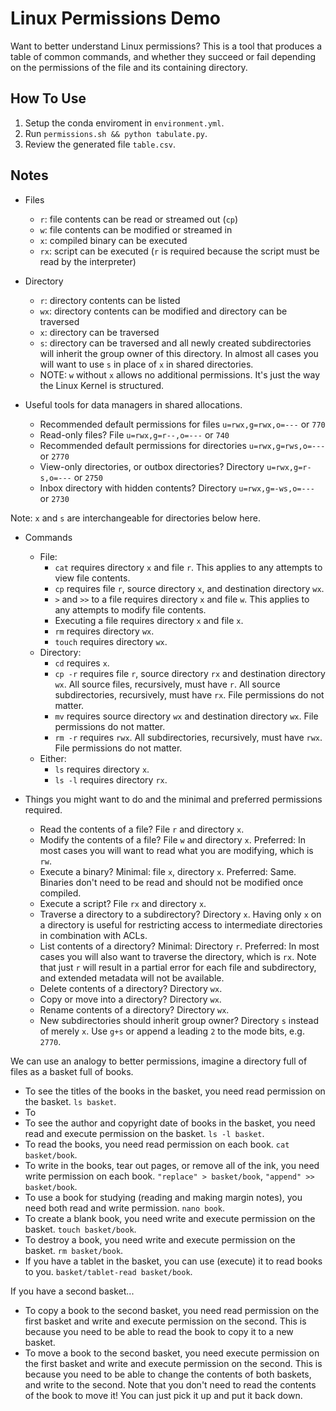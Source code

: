 # Linux Permissions Demo

Want to better understand Linux permissions? This is a tool that produces a
table of common commands, and whether they succeed or fail depending on the
permissions of the file and its containing directory.

## How To Use

1. Setup the conda enviroment in `environment.yml`.
2. Run `permissions.sh && python tabulate.py`.
3. Review the generated file `table.csv`.

## Notes

- Files
  - `r`: file contents can be read or streamed out (`cp`)
  - `w`: file contents can be modified or streamed in
  - `x`: compiled binary can be executed
  - `rx`: script can be executed (`r` is required because the script must be read by the interpreter)
- Directory
  - `r`: directory contents can be listed
  - `wx`: directory contents can be modified and directory can be traversed
  - `x`: directory can be traversed
  - `s`: directory can be traversed and all newly created subdirectories will inherit the group owner of this directory. In almost all cases you will want to use `s` in place of `x` in shared directories.
  - NOTE: `w` without `x` allows no additional permissions. It's just the way the Linux Kernel is structured.

- Useful tools for data managers in shared allocations.
  - Recommended default permissions for files `u=rwx,g=rwx,o=---` or `770`
  - Read-only files? File `u=rwx,g=r--,o=---` or `740`
  - Recommended default permissions for directories `u=rwx,g=rws,o=---` or `2770`
  - View-only directories, or outbox directories? Directory `u=rwx,g=r-s,o=---` or `2750`
  - Inbox directory with hidden contents? Directory `u=rwx,g=-ws,o=---` or `2730`

Note: `x` and `s` are interchangeable for directories below here.

- Commands
  - File:
    - `cat` requires directory `x` and file `r`. This applies to any attempts to view file contents.
    - `cp` requires file `r`, source directory `x`, and destination directory `wx`.
    - `>` and `>>` to a file requires directory `x` and file `w`. This applies to any attempts to modify file contents.
    - Executing a file requires directory `x` and file `x`.
    - `rm` requires directory `wx`.
    - `touch` requires directory `wx`.
  - Directory:
    - `cd` requires `x`.
    - `cp -r` requires file `r`, source directory `rx` and destination directory `wx`. All source files, recursively, must have `r`. All source subdirectories, recursively, must have `rx`. File permissions do not matter.
    - `mv` requires source directory `wx` and destination directory `wx`. File permissions do not matter.
    - `rm -r` requires `rwx`. All subdirectories, recursively, must have `rwx`. File permissions do not matter.
  - Either:
    - `ls` requires directory `x`.
    - `ls -l` requires directory `rx`.

- Things you might want to do and the minimal and preferred permissions required.
  - Read the contents of a file? File `r` and directory `x`.
  - Modify the contents of a file? File `w` and directory `x`. Preferred: In most cases you will want to read what you are modifying, which is `rw`.
  - Execute a binary? Minimal: file `x`, directory `x`. Preferred: Same. Binaries don't need to be read and should not be modified once compiled.
  - Execute a script? File `rx` and directory `x`.
  - Traverse a directory to a subdirectory? Directory `x`. Having only `x` on a directory is useful for restricting access to intermediate directories in combination with ACLs.
  - List contents of a directory? Minimal: Directory `r`. Preferred: In most cases you will also want to traverse the directory, which is `rx`. Note that just `r` will result in a partial error for each file and subdirectory, and extended metadata will not be available.
  - Delete contents of a directory? Directory `wx`.
  - Copy or move into a directory? Directory `wx`.
  - Rename contents of a directory? Directory `wx`.
  - New subdirectories should inherit group owner? Directory `s` instead of merely `x`. Use `g+s` or append a leading `2` to the mode bits, e.g. `2770`.

We can use an analogy to better  permissions, imagine a directory full of files as a basket full of books.

- To see the titles of the books in the basket, you need read permission on the basket. `ls basket`.
- To
- To see the author and copyright date of books in the basket, you need read and execute permission on the basket. `ls -l basket`.
- To read the books, you need read permission on each book. `cat basket/book`.
- To write in the books, tear out pages, or remove all of the ink, you need write permission on each book. `"replace" > basket/book`, `"append" >> basket/book`.
- To use a book for studying (reading and making margin notes), you need both read and write permission. `nano book`.
- To create a blank book, you need write and execute permission on the basket. `touch basket/book`.
- To destroy a book, you need write and execute permission on the basket. `rm basket/book`.
- If you have a tablet in the basket, you can use (execute) it to read books to you. `basket/tablet-read basket/book`.

If you have a second basket...

- To copy a book to the second basket, you need read permission on the first basket and write and execute permission on the second. This is because you need to be able to read the book to copy it to a new basket.
- To move a book to the second basket, you need execute permission on the first basket and write and execute permission on the second. This is because you need to be able to change the contents of both baskets, and write to the second. Note that you don't need to read the contents of the book to move it! You can just pick it up and put it back down.
